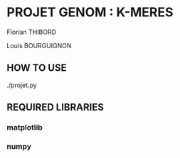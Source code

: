 PROJET GENOM : K-MERES
======================

Florian THIBORD

Louis BOURGUIGNON

HOW TO USE
----------

./projet.py


REQUIRED LIBRARIES
------------------

### matplotlib
### numpy